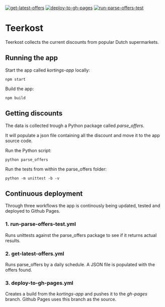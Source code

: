 [![get-latest-offers](https://github.com/Ffyud/kortings/actions/workflows/get-latest-offers.yml/badge.svg)](https://github.com/Ffyud/kortings/actions/workflows/get-latest-offers.yml) [![deploy-to-gh-pages](https://github.com/Ffyud/kortings/actions/workflows/deploy-to-gh-pages.yml/badge.svg)](https://github.com/Ffyud/kortings/actions/workflows/deploy-to-gh-pages.yml) [![run-parse-offers-test](https://github.com/Ffyud/kortings/actions/workflows/run-parse-offers-test.yml/badge.svg)](https://github.com/Ffyud/kortings/actions/workflows/run-parse-offers-test.yml)

# Teerkost

Teerkost collects the current discounts from popular Dutch supermarkets.

## Running the app

Start the app called *kortings-app* locally:
```
npm start
```

Build the app:
```
npm build
```

## Getting discounts

The data is collected trough a Python package called *parse_offers*. 

It will populate a json file containing all the discount and move it to the app source code.

Run the Python script:

```
python parse_offers
```

Run the tests from within the parse_offers folder:
```
python -m unittest -b -v
```

## Continuous deployment

Through three workflows the app is continously being updated, tested and deployed to Github Pages.

### 1. run-parse-offers-test.yml
Runs unittests against the parse_offers package to see if it returns actual results.

### 2. get-latest-offers.yml
Runs parse_offers by a daily schedule. A JSON file is populated with the offers found.

### 3. deploy-to-gh-pages.yml
Creates a build from the *kortings-app* and pushes it to the *gh-pages* branch. Github Pages uses this branch as the source.

